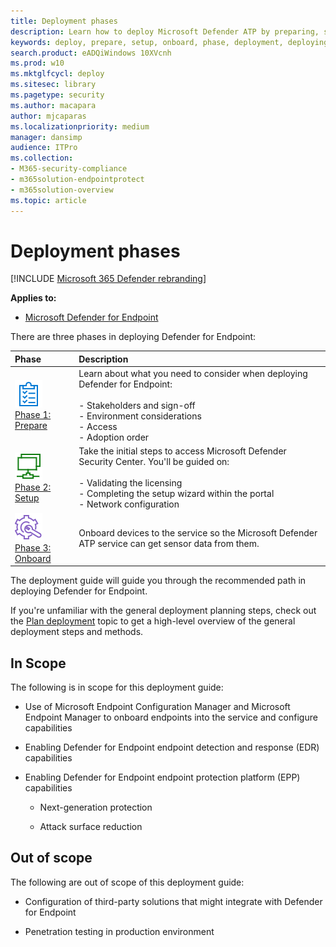 ```yaml
---
title: Deployment phases
description: Learn how to deploy Microsoft Defender ATP by preparing, setting up, and onboarding endpoints to that service
keywords: deploy, prepare, setup, onboard, phase, deployment, deploying, adoption, configuring
search.product: eADQiWindows 10XVcnh
ms.prod: w10
ms.mktglfcycl: deploy
ms.sitesec: library
ms.pagetype: security
ms.author: macapara
author: mjcaparas
ms.localizationpriority: medium
manager: dansimp
audience: ITPro
ms.collection: 
- M365-security-compliance
- m365solution-endpointprotect
- m365solution-overview  
ms.topic: article
---
```


# Deployment phases

[!INCLUDE [Microsoft 365 Defender rebranding](../../includes/microsoft-defender.md)]

**Applies to:**
- [Microsoft Defender for Endpoint](https://go.microsoft.com/fwlink/p/?linkid=2146631)


There are three phases in deploying Defender for Endpoint:

|Phase | Description | 
|:-------|:-----|
| ![Phase 1: Prepare](images/prepare.png)<br>[Phase 1: Prepare](prepare-deployment.md)| Learn about what you need to consider when deploying Defender for Endpoint: <br><br>- Stakeholders and sign-off <br> - Environment considerations <br>- Access <br> - Adoption order
|  ![Phase 2: Setup](images/setup.png) <br>[Phase 2: Setup](production-deployment.md)|  Take the initial steps to access Microsoft Defender Security Center. You'll be guided on:<br><br>- Validating the licensing <br>  - Completing the setup wizard within the portal<br>- Network configuration|
|  ![Phase 3: Onboard](images/onboard.png) <br>[Phase 3: Onboard](onboarding.md) | Onboard devices to the service so the Microsoft Defender ATP service can get sensor data from them. 



The deployment guide will guide you through the recommended path in deploying Defender for Endpoint. 

If you're unfamiliar with the general deployment planning steps, check out the [Plan deployment](deployment-strategy.md) topic to get a  high-level overview of the general deployment steps and methods.

## In Scope

The following is in scope for this deployment guide:

-   Use of Microsoft Endpoint Configuration Manager and Microsoft Endpoint Manager to onboard endpoints into the service and configure capabilities

-   Enabling Defender for Endpoint endpoint detection and response (EDR)  capabilities

-   Enabling Defender for Endpoint endpoint protection platform (EPP)
    capabilities

    -   Next-generation protection

    -   Attack surface reduction


## Out of scope

The following are out of scope of this deployment guide:

-   Configuration of third-party solutions that might integrate with Defender for Endpoint

-   Penetration testing in production environment
